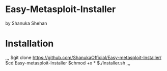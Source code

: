 # Easy-Metasploit-Installer
by Shanuka Shehan
# Installation
,,,
$git clone https://github.com/ShanukaOfficial/Easy-metasploit-Installer/
$cd Easy-metasploit-Installer
$chmod +x *
$./Installer.sh
,,,


